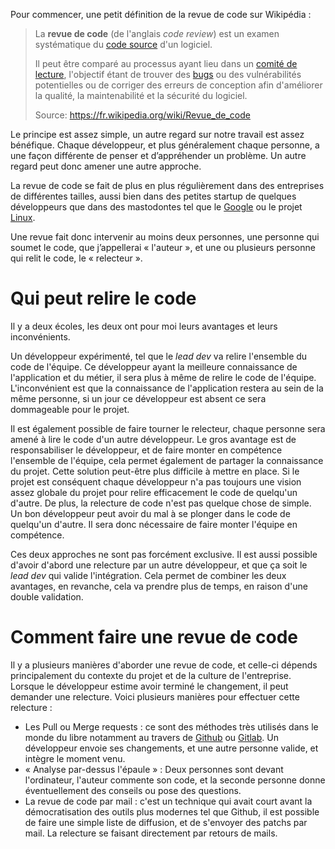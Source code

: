 Pour commencer, une petit définition de la revue de code sur Wikipédia : 

> La **revue de code** (de l'anglais *code review*) est un examen systématique du [code source](https://fr.wikipedia.org/wiki/Code_source) d'un logiciel. 
>
> Il peut être comparé au processus ayant lieu dans un [comité de lecture](https://fr.wikipedia.org/wiki/Comit%C3%A9_de_lecture), l'objectif étant de trouver des [bugs](https://fr.wikipedia.org/wiki/Bug_informatique)  ou des vulnérabilités potentielles ou de corriger des erreurs de  conception afin d'améliorer la qualité, la maintenabilité et la sécurité  du logiciel. 
>
> Source: https://fr.wikipedia.org/wiki/Revue_de_code

Le principe est assez simple, un autre regard sur notre travail est assez bénéfique. Chaque développeur, et plus généralement chaque personne, a une façon différente de penser et d’appréhender un problème. Un autre regard peut donc amener une autre approche. 

La revue de code se fait de plus en plus régulièrement dans des entreprises de différentes tailles, aussi bien dans des petites startup de quelques développeurs que dans des mastodontes tel que le [Google](https://www.quora.com/What-is-Googles-internal-code-review-policy-process) ou le projet [Linux](https://github.com/torvalds/linux/pulls). 

Une revue fait donc intervenir au moins deux personnes, une personne qui soumet le code, que j’appellerai « l'auteur », et une ou plusieurs personne qui relit le code, le « relecteur ». 

# Qui peut relire le code

Il y a deux écoles, les deux ont pour moi leurs avantages et leurs inconvénients. 

Un développeur expérimenté, tel que le *lead dev* va relire l'ensemble du code de l'équipe. Ce développeur ayant la meilleure connaissance de l'application et du métier, il sera plus à même de relire le code de l'équipe. L'inconvénient est que la connaissance de l'application restera au sein de la même personne, si un jour ce développeur est absent ce sera dommageable pour le projet. 

Il est également possible de faire tourner le relecteur, chaque personne sera amené à lire le code d'un autre développeur. Le gros avantage est de responsabiliser le développeur, et de faire monter en compétence l'ensemble de l'équipe, cela permet également de partager la connaissance du projet. Cette solution peut-être plus difficile à mettre en place. Si le projet est conséquent chaque développeur n'a pas toujours une vision assez globale du projet pour relire efficacement le code de quelqu'un d'autre. De plus, la relecture de code n'est pas quelque chose de simple. Un bon développeur peut avoir du mal à se plonger dans le code de quelqu'un d'autre. Il sera donc nécessaire de faire monter l'équipe en compétence.

Ces deux approches ne sont pas forcément exclusive. Il est aussi possible d'avoir d'abord une relecture par un autre développeur, et que ça soit le *lead dev* qui valide l'intégration. Cela permet  de combiner les deux avantages, en revanche, cela va prendre plus de temps, en raison d'une double validation. 

# Comment faire une revue de code

Il y a plusieurs manières d'aborder une revue de code, et celle-ci dépends principalement du contexte du projet et de la culture de l'entreprise. Lorsque le développeur estime avoir terminé le changement, il peut demander une relecture. Voici plusieurs manières pour effectuer cette relecture : 

- Les Pull ou Merge requests : ce sont des méthodes très utilisés dans le monde du libre notamment au travers de [Github](https://github.com/) ou [Gitlab](https://gitlab.com/). Un développeur envoie ses changements, et une autre personne valide, et intègre le moment venu. 
- « Analyse par-dessus l'épaule » : Deux personnes sont devant l'ordinateur, l'auteur commente son code, et la seconde personne donne éventuellement des conseils ou pose des questions.
- La revue de code par mail : c'est un technique qui avait court avant la démocratisation des outils plus modernes tel que Github, il est possible de faire une simple liste de diffusion, et de s'envoyer des patchs par mail. La relecture se faisant directement par retours de mails.

